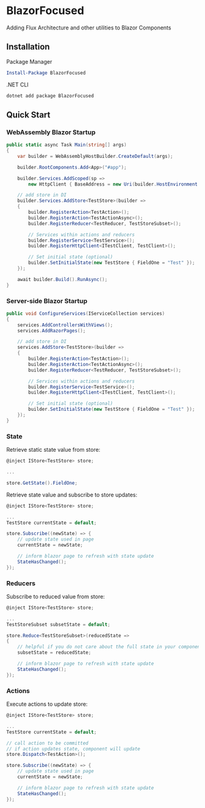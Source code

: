 # BlazorFocused

Adding Flux Architecture and other utilities to Blazor Components

## Installation

Package Manager

```powershell
Install-Package BlazorFocused
```

.NET CLI

```powershell
dotnet add package BlazorFocused
```

## Quick Start

### WebAssembly Blazor Startup

```csharp  
public static async Task Main(string[] args)
{
    var builder = WebAssemblyHostBuilder.CreateDefault(args);

    builder.RootComponents.Add<App>("#app");

    builder.Services.AddScoped(sp =>
        new HttpClient { BaseAddress = new Uri(builder.HostEnvironment.BaseAddress) });

    // add store in DI
    builder.Services.AddStore<TestStore>(builder =>
    {
        builder.RegisterAction<TestAction>();
        builder.RegisterAction<TestActionAsync>();
        builder.RegisterReducer<TestReducer, TestStoreSubset>();

        // Services within actions and reducers
        builder.RegisterService<TestService>();
        builder.RegisterHttpClient<ITestClient, TestClient>();

        // Set initial state (optional)
        builder.SetInitialState(new TestStore { FieldOne = "Test" });
    });

    await builder.Build().RunAsync();
}
```

### Server-side Blazor Startup

```csharp
public void ConfigureServices(IServiceCollection services)
{
    services.AddControllersWithViews();
    services.AddRazorPages();

    // add store in DI
    services.AddStore<TestStore>(builder =>
    {
        builder.RegisterAction<TestAction>();
        builder.RegisterAction<TestActionAsync>();
        builder.RegisterReducer<TestReducer, TestStoreSubset>();

        // Services within actions and reducers
        builder.RegisterService<TestService>();
        builder.RegisterHttpClient<ITestClient, TestClient>();

        // Set initial state (optional)
        builder.SetInitialState(new TestStore { FieldOne = "Test" });
    });
}
```

### State

Retrieve static state value from store:

```csharp
@inject IStore<TestStore> store;

...

store.GetState().FieldOne;

```

Retrieve state value and subscribe to store updates:

```csharp
@inject IStore<TestStore> store;

...
TestStore currentState = default;

store.Subscribe((newState) => {
    // update state used in page
    currentState = newState;

    // inform blazor page to refresh with state update
    StateHasChanged();
});

```

### Reducers

Subscribe to reduced value from store:

```csharp
@inject IStore<TestStore> store;

...
TestStoreSubset subsetState = default;

store.Reduce<TestStoreSubset>(reducedState =>
{
    // helpful if you do not care about the full state in your component
    subsetState = reducedState;

    // inform blazor page to refresh with state update
    StateHasChanged();
});
```

### Actions

Execute actions to update store:

```csharp
@inject IStore<TestStore> store;

...
TestStore currentState = default;

// call action to be committed
// if action updates state, component will update
store.Dispatch<TestAction>();

store.Subscribe((newState) => {
    // update state used in page
    currentState = newState;

    // inform blazor page to refresh with state update
    StateHasChanged();
});

```

